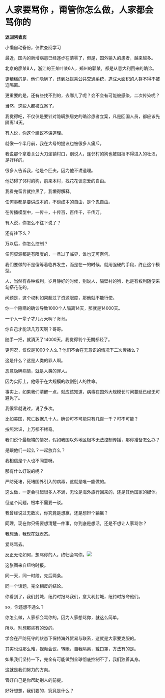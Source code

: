 # 人家要骂你 ，甭管你怎么做，人家都会骂你的

[**返回列表页**](/gzh/记忆承载3)

小懒自动备份，仅供查阅学习

最近，国内的新增病患已经逐步在清零了，但是，国外输入的患者，越来越多。

  

北京的廖某8人，浙江的王某叶某6人，郑州的郭某，都是从意大利回来的确诊。

  

更糟糕的是，他们隐瞒了，还到处搭乘公共交通系统，造成大面积的人群不得不被迫隔离。

  

更重要的是，还有些找不到的，去哪儿了呢？会不会有可能被感染，二次传染呢？

  

当然，这些人都被立案了。

  

我觉得吧，不仅仅是要针对隐瞒旅居史的确诊患者立案，凡是回国人员，都应该先隔离14天。

  

有人说，你这个建议不讲道理。

  

就像一个半月前，我在大号的提议也被很多人痛斥。

  

我说那个拿着关公大刀坐镇村口，别说人，连邻村的狗也被阻挡不得进入的壮汉，是好样的。

  

很多人告诉我，他是个匹夫，因为他不讲道理。

  

他妨碍了邻村的狗，前来本村，找花花谈恋爱的自由。

  

我看完留言就拉黑了，我懒得解释。

  

任何事都是要讲成本的，不谈成本的自由，是个鬼自由。

  

在传播模型中，一传十，十传百，百传千，千传万。

  

有人说，你怎么不往下说了？

  

还有往下么？

  

万以后，你怎么控制？

  

任何资源都是有限度的，一旦过了临界，谁也无可奈何。

  

我们要做的不是傻等着临界发生，而是在一的时候，就用强硬的手段，终止这个模型。

  

人，当然有各种权利，岁月静好的时候，别说人，隔壁村的狗，也是有权利随便来勾搭花花的。

  

问题是，这个权利如果超过了资源限度，那他就不能行使。

  

你一个隐瞒的确诊导致1000个人隔离14天，那就是14000天。

  

一个人一辈子才几万天啊？哥哥。

  

你自己才能活几万天啊？哥哥。

  

随手一把，就消灭了14000天，我觉得判个无期都轻了。

  

更何况，仅仅是1000个人么？他们不会在无意识的情况下二次传播么？

  

这是什么？这是人类的罪人啊。

  

恶意隐瞒病情，就是人类的罪人。

  

因为实际上，他等于在大规模的收割别人的性命。

  

事实上，如果我们清醒一点，就应该知道，病毒在国外大规模长时间蔓延已经无可避免了。

  

我很早就说过，说了多次。

  

比如美国，死亡数据几十人，确诊可不可能只有几百一千？可不可能？

  

按照常识，上万都不稀奇。

  

我们说个最极端的情况，假如我国以外地区根本无法控制传播，那你准备怎么办？

  

是跟他们一起么？一起放弃么？

  

我相信是个人也不同意呀。

  

那有什么好说的呢？

  

严防死堵，死堵国外引入的病毒，这就是唯一能做的。

  

这么做，一定会引起很多人不满，无论是海外旅行回来的，还是其他国家的媒体。

  

但这个问题，根本不需要一驳。

  

我曾经说过无数次，你究竟是想赢，还是想辩个输赢？

  

同理，现在你只需要想清楚一件事，你到底是想活，还是不想让人家骂你？

  

我想活，我现在就表态。

  

爱骂骂去。

  

反正无论如何，想骂你的人，终归会骂你。![](https://mmbiz.qpic.cn/mmbiz_jpg/aYCQDPqZ8kxQvEdnzicIsel1LvCQSVibh7pUiaUHHnohoMIa67966rHvWkicUpKuODHzGxbkGSwpsgmmZ5IaCKURPQ/640?wx_fmt=jpeg)

这张图来自纽约时报。

  

同一天，同一时段，先后两条。

  

同一个话题，完全相反的结论。

  

你看到了，我们封城，纽约时报骂我们，意大利封城，纽约时报夸他们。

  

so，你还想不通么？

  

你怎么做，人家都会骂你的，因为人家想骂你，就这么简单。

  

所以，别想那些有的没的。

  

学会在严防死守的状态下保持海外贸易与联系，这就是大家要克服的。

  

其实也没那么难，视频会议，转账，自我隔离，戴口罩，方法有的是。

  

如果我们坚持一下，完全有可能做到全球彻底控制不了，我们独善其身。

  

这就是我们努力的方向。

  

管好自己是你帮助别人的前提。

  

好好想想，我们要的，究竟是什么？

